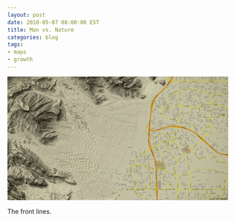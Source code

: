 ```yaml
---
layout: post
date: 2010-05-07 08:00:00 EST
title: Man vs. Nature
categories: blog
tags:
- maps
- growth
---
```


<a href="http://raonurcouch.tumblr.com/post/562159375/man-v-nature-the-front-line-our-ever-growing"><img src="/images/post-images/man_vs_nature.jpg" alt="Man vs. Nature" /></a>

The front lines.
